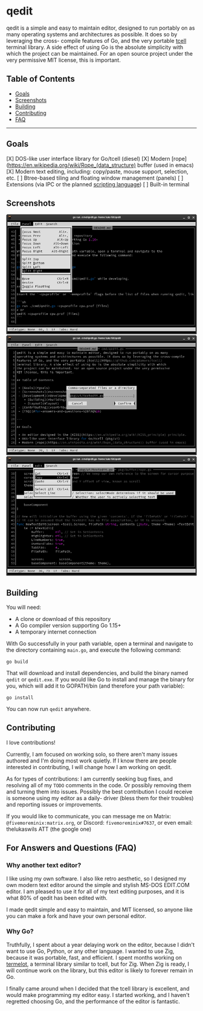 # qedit

qedit is a simple and easy to maintain editor, designed to run portably on as many
operating systems and architectures as possible. It does so by leveraging the cross-
compile features of Go, and the very portable [tcell](https://github.com/gdamore/tcell)
terminal library. A side effect of using Go is the absolute simplicity with which
the project can be maintained. For an open source project under the very permissive
MIT license, this is important.

## Table of Contents

 - [Goals](#goals)
 - [Screenshots](#screenshots)
 - [Building](#building)
 - [Contributing](#contributing)
 - [FAQ](#for-answers-and-questions-%28FAQ%29)

---

## Goals

 [X] DOS-like user interface library for Go/tcell (diesel)
 [X] Modern [rope](https://en.wikipedia.org/wiki/Rope_(data_structure) buffer (used in emacs)
 [X] Modern text editing, including: copy/paste, mouse support, selection, etc.
 [ ] Btree-based tiling and floating window management (panels)
 [ ] Extensions (via IPC or the planned [scripting language](https://github.com/d5/tengo))
 [ ] Built-in terminal

## Screenshots

![Editing the README with the "Panel" menu open.](/screenshots/qedit-alpha-dev-panel-menu.png)
![Showing the "Open files" dialog.](/screenshots/qedit-alpha-dev-open-files-dialog.png)
![Showing the "Edit" menu with selected text.](/screenshots/qedit-alpha-dev-copy-selection.png)

## Building

You will need:

 * A clone or download of this repository
 * A Go compiler version supporting Go 1.15+
 * A temporary internet connection

With Go successfully in your path variable, open a terminal and navigate to the
directory containing `main.go`, and execute the following command:

```
go build
```

That will download and install dependencies, and build the binary named `qedit`
or `qedit.exe`. If you would like Go to install and manage the binary for you,
which will add it to GOPATH/bin (and therefore your path variable):

```
go install
```

You can now run `qedit` anywhere.

## Contributing

I love contributions!

Currently, I am focused on working solo, so there aren't many issues authored and I'm
doing most work quietly. If I know there are people interested in contributing, I will
change how I am working on qedit.

As for types of contributions: I am currently seeking bug fixes, and resolving all of
my `TODO` comments in the code. Or possibly removing them and turning them into issues.
Possibly the best contribution I could receive is someone using my editor as a daily-
driver (bless them for their troubles) and reporting issues or improvements.

If you would like to communicate, you can message me on Matrix: `@fivemoreminix:matrix.org`,
or Discord: `fivemoreminix#7637`, or even email: thelukaswils ATT (the google one)

## For Answers and Questions (FAQ)

### Why another text editor?
I like using my own software. I also like retro aesthetic, so I designed my own
modern text editor around the simple and stylish MS-DOS EDIT.COM editor. I am
pleased to use it for all of my text editing purposes, and it is what 80% of qedit
has been edited with.

I made qedit simple and easy to maintain, and MIT licensed, so anyone like
you can make a fork and have your own personal editor.

### Why Go?
Truthfully, I spent about a year delaying work on the editor, because I didn't want
to use Go, Python, or any other language. I wanted to use Zig, because it was portable,
fast, and efficient. I spent months working on [termelot](https://github.com/minierolls/termelot),
a terminal library similar to tcell, but for Zig. When Zig is ready, I will continue
work on the library, but this editor is likely to forever remain in Go.

I finally came around when I decided that the tcell library is excellent, and would
make programming my editor easy. I started working, and I haven't regretted choosing Go,
and the performance of the editor is fantastic.
